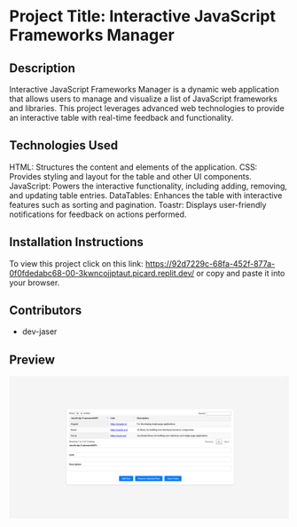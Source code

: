 # Project Title: Interactive JavaScript Frameworks Manager

## Description
Interactive JavaScript Frameworks Manager is a dynamic web application that allows users to manage and visualize a list of JavaScript frameworks and libraries. This project leverages advanced web technologies to provide an interactive table with real-time feedback and functionality.

## Technologies Used
HTML: Structures the content and elements of the application.
CSS: Provides styling and layout for the table and other UI components.
JavaScript: Powers the interactive functionality, including adding, removing, and updating table entries.
DataTables: Enhances the table with interactive features such as sorting and pagination.
Toastr: Displays user-friendly notifications for feedback on actions performed.


## Installation Instructions
To view this project click on this link: https://92d7229c-68fa-452f-877a-0f0fdedabc68-00-3kwncojjptaut.picard.replit.dev/ or copy and paste it into your browser.

## Contributors
- dev-jaser

## Preview
![screen of interactive JS frameworks table](image.png)